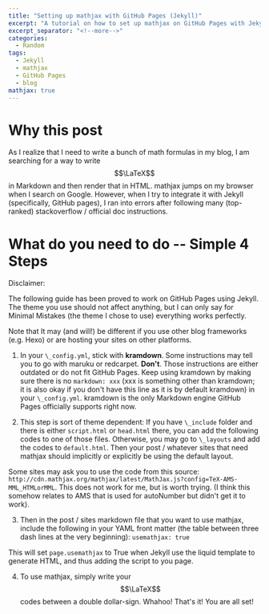 ```yaml
---
title: "Setting up mathjax with GitHub Pages (Jekyll)"
excerpt: "A tutorial on how to set up mathjax on GitHub Pages with Jekyll"
excerpt_separator: "<!--more-->"
categories:
  - Random
tags:
  - Jekyll
  - mathjax
  - GitHub Pages
  - blog
mathjax: true
---
```

# Why this post

As I realize that I need to write a bunch of math formulas in my blog, I am searching for a way to write $$\LaTeX$$ in Markdown and then render that in HTML. mathjax jumps on my browser when I search on Google. However, when I try to integrate it with Jekyll (specifically, GitHub pages), I ran into errors after following many (top-ranked) stackoverflow / official doc instructions.

# What do you need to do -- Simple 4 Steps

Disclaimer:

The following guide has been proved to work on GitHub Pages using Jekyll. The theme you use should not affect anything, but I can only say for Minimal Mistakes (the theme I chose to use) everything works perfectly.

Note that It may (and will!) be different if you use other blog frameworks (e.g. Hexo) or are hosting your sites on other platforms.

1. In your `\_config.yml`, stick with **kramdown**. Some instructions may tell you to go with maruku or redcarpet. **Don't**. Those instructions are either outdated or do not fit GitHub Pages. Keep using kramdown by making sure there is no `markdown: xxx` (xxx is something other than kramdown; it is also okay if you don't have this line as it is by default kramdown) in your `\_config.yml`. kramdown is the only Markdown engine GitHub Pages officially supports right now.

2. This step is sort of theme dependent: If you have `\_include` folder and there is either `script.html` or `head.html` there, you can add the following codes to one of those files. Otherwise, you may go to `\_layouts` and add the codes to `default.html`. Then your post / whatever sites that need mathjax should implicitly or explicitly be using the default layout.  

  Some sites may ask you to use the code from this source: `http://cdn.mathjax.org/mathjax/latest/MathJax.js?config=TeX-AMS-MML_HTMLorMML`. This does not work for me, but is worth trying. (I think this somehow relates to AMS that is used for autoNumber but didn't get it to work).

3. Then in the post / sites markdown file that you want to use mathjax, include the following in your YAML front matter (the table between three dash lines at the very beginning): `usemathjax: true`

  This will set `page.usemathjax` to True when Jekyll use the liquid template to generate HTML, and thus adding the script to you page.

4. To use mathjax, simply write your $$\LaTeX$$ codes between a double dollar-sign. Whahoo! That's it! You are all set!

